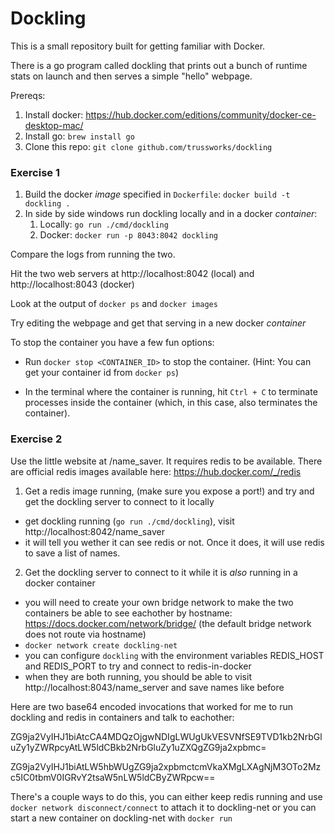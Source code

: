 Dockling
========

This is a small repository built for getting familiar with Docker. 

There is a go program called dockling that prints out a bunch of runtime stats on launch and then serves a simple "hello" webpage. 


Prereqs:

1. Install docker: https://hub.docker.com/editions/community/docker-ce-desktop-mac/
2. Install go: `brew install go`
2. Clone this repo: `git clone github.com/trussworks/dockling`


### Exercise 1

1. Build the docker _image_ specified in `Dockerfile`: `docker build -t dockling .`
2. In side by side windows run dockling locally and in a docker _container_:
	1. Locally: `go run ./cmd/dockling`
	2. Docker: `docker run -p 8043:8042 dockling`

Compare the logs from running the two.

Hit the two web servers at http://localhost:8042 (local) and http://localhost:8043 (docker)

Look at the output of `docker ps` and `docker images`

Try editing the webpage and get that serving in a new docker _container_

To stop the container you have a few fun options:

- Run `docker stop <CONTAINER_ID>` to stop the container. 
(Hint: You can get your container id from `docker ps`)

- In the terminal where the container is running, hit `Ctrl + C` to terminate processes inside the container (which, in this case, also terminates the container).

### Exercise 2

Use the little website at /name_saver. It requires redis to be available. There are official redis images available here: https://hub.docker.com/_/redis

1. Get a redis image running, (make sure you expose a port!) and try and get the dockling server to connect to it locally
* get dockling running (`go run ./cmd/dockling`), visit http://localhost:8042/name_saver
* it will tell you wether it can see redis or not. Once it does, it will use redis to save a list of names. 

2. Get the dockling server to connect to it while it is _also_ running in a docker container
* you will need to create your own bridge network to make the two containers be able to see eachother by hostname: https://docs.docker.com/network/bridge/ (the default bridge network does not route via hostname)
* `docker network create dockling-net`
* you can configure `dockling` with the environment variables REDIS_HOST and REDIS_PORT to try and connect to redis-in-docker
* when they are both running, you should be able to visit http://localhost:8043/name_server and save names like before

Here are two base64 encoded invocations that worked for me to run dockling and redis in containers and talk to eachother:

ZG9ja2VyIHJ1biAtcCA4MDQzOjgwNDIgLWUgUkVESVNfSE9TVD1kb2NrbGluZy1yZWRpcyAtLW5ldCBkb2NrbGluZy1uZXQgZG9ja2xpbmc=

ZG9ja2VyIHJ1biAtLW5hbWUgZG9ja2xpbmctcmVkaXMgLXAgNjM3OTo2Mzc5IC0tbmV0IGRvY2tsaW5nLW5ldCByZWRpcw==

There's a couple ways to do this, you can either keep redis running and use `docker network disconnect/connect` to attach it to dockling-net or you can start a new container on dockling-net with `docker run`
